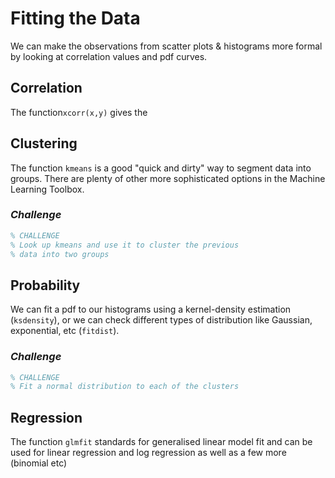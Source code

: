# Fitting the Data

We can make the observations from scatter plots & histograms more formal by looking at correlation values and pdf curves.

## Correlation

The function`xcorr(x,y)` gives the 

## Clustering

The function `kmeans` is a good "quick and dirty" way to segment data into groups. There are plenty of other more sophisticated options in the Machine Learning Toolbox.

### *Challenge*
``` Matlab
% CHALLENGE 
% Look up kmeans and use it to cluster the previous 
% data into two groups
```

## Probability

We can fit a pdf to our histograms using a kernel-density estimation (`ksdensity`), or we can check different types of distribution like Gaussian, exponential, etc (`fitdist`).

### *Challenge*
``` Matlab
% CHALLENGE
% Fit a normal distribution to each of the clusters
```


## Regression

The function `glmfit` standards for generalised linear model fit and can be used for linear regression and log regression as well as a few more (binomial etc)
